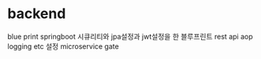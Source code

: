 # backend
blue print
springboot 시큐리티와 jpa설정과 jwt설정을 한 블루프린트 
rest api aop logging etc 설정
microservice gate

